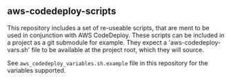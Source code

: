## aws-codedeploy-scripts

This repository includes a set of re-useable scripts, that are ment to be
used in conjunction with AWS CodeDeploy. These scripts can be included in a
project as a git submodule for example. They expect a 'aws-codedeploy-vars.sh' file
to be available at the project root, which they will source.

See `aws_codedeploy_variables.sh.example` file in this repository for the variables supported.

